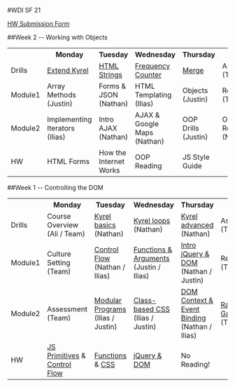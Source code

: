 #WDI SF 21

[HW Submission Form](http://goo.gl/forms/91O3VeI8V4)

<!-- ##Week 12 -->
<!-- ##Week 11 -->
<!-- ##Week 10 -->
<!-- ##Week 9 -->
<!-- ##Week 8 -->
<!-- ##Week 7 -->
<!-- ##Week 6 -->
<!-- ##Week 5 -->
<!-- ##Week 4 -->
<!-- ##Week 3 -->

##Week 2 -- Working with Objects
<table>
  <tr>
    <th></th>
    <th>Monday</th>
    <th>Tuesday</th>
    <th>Wednesday</th>
    <th>Thursday</th>
    <th>Friday</th>
  </tr>
  <tr>
    <td>Drills</td>
    <td><a href="week-02/drills.md">Extend Kyrel</a></td>
    <td><a href="week-02/drills.md">HTML Strings</a></td>
    <td><a href="week-02/drills.md">Frequency Counter</a></td>
    <td><a href="week-02/drills.md">Merge</a></td>
    <td>Assessment (Team)</td>
  </tr>
  <tr>
    <td>Module1</td>
    <td>Array Methods (Justin)</td>
    <td>Forms & JSON (Nathan)</td>
    <td>HTML Templating (Ilias)</td>
    <td>Objects (Justin)</td>
    <td>Review (Team)</td>
  </tr>
  <tr>
    <td>Module2</td>
    <td>Implementing Iterators (Ilias)</td>
    <td>Intro AJAX (Nathan)</td>
    <td>AJAX & Google Maps (Nathan)</td>
    <td>OOP Drills (Justin)</td>
    <td>OOP Refactor (Nathan)</td>
  </tr>
  <tr>
    <td>HW</td>
    <td>HTML Forms</td>
    <td>How the Internet Works</td>
    <td>OOP Reading</td>
    <td>JS Style Guide</td>
    <td><!-- LEAVE BLANK --></td>

  </tr>
</table>


##Week 1 -- Controlling the DOM
<table>
  <tr>
    <th></th>
    <th>Monday</th>
    <th>Tuesday</th>
    <th>Wednesday</th>
    <th>Thursday</th>
    <th>Friday</th>
  </tr>
  <tr>
    <td>Drills</td>
    <td>Course Overview (Ali / Team)</td>
    <td><a href="week-01/drills.md">Kyrel basics</a> (Nathan)</td>
    <td><a href="week-01/drills.md">Kyrel loops</a> (Nathan)</td>
    <td><a href="week-01/drills.md">Kyrel advanced</a> (Nathan)</td>
    <td>Assessment (Team)</td>
  </tr>
  <tr>
    <td>Module1</td>
    <td>Culture Setting (Team)</td>
    <td><a href="week-01/day-2-control-flow/dawn-control-flow">Control Flow</a> (Nathan / Ilias)</td>
    <td><a href="week-01/day-3-functions%2BCSS/dawn-functions">Functions & Arguments</a> (Justin / Ilias)</td>
    <td><a href="week-01/day-4-DOM/dawn-intro-dom-jquery">Intro jQuery & DOM</a> (Nathan / Justin)</td>
    <td>Review (Team)</td>
  </tr>
  <tr>
    <td>Module2</td>
    <td>Assessment (Team)</td>
    <td><a href="week-01/day-2-control-flow/dusk-modular-programs/">Modular Programs</a> (Ilias / Justin)</td>
    <td><a href="week-01/day-3-functions%2BCSS/dusk-modular-css/exercise.md">Class-based CSS</a> (Ilias / Justin)</td>
    <td><a href="week-01/day-4-DOM/dusk-dom-events">DOM Context & Event Binding</a> (Nathan / Ilias)</td>
    <td><a href="week-01/day-5/weekend_project_spec.md">Racing Game</a> (Team)</td>
  </tr>
  <tr>
    <td>HW</td>
    <td><a href="week-01/day-1-intro/reading/1_javascript_primitives.md">JS Primitives</a> & <a href="/week-01/day-2-control-flow/dawn-control-flow/readme.md">Control Flow</a></td>
    <td><a href="week-01/day-3-functions%2BCSS/dawn-functions/reading.md">Functions</a> & <a href="week-01/day-3-functions%2BCSS/dusk-modular-css/readme.md">CSS</a></td>
    <td><a href="week-01/day-4-DOM/dawn-intro-dom-jquery/README.md">jQuery & DOM</a></td>
    <td>No Reading!</a></td>
    <td></td>
  </tr>
</table>
